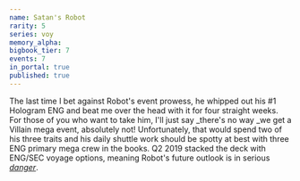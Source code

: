 ```yaml
---
name: Satan's Robot
rarity: 5
series: voy
memory_alpha:
bigbook_tier: 7
events: 7
in_portal: true
published: true
---
```


The last time I bet against Robot's event prowess, he whipped out his #1 Hologram ENG and beat me over the head with it for four straight weeks. For those of you who want to take him, I'll just say _there's no way _we get a Villain mega event, absolutely not! Unfortunately, that would spend two of his three traits and his daily shuttle work should be spotty at best with three ENG primary mega crew in the books. Q2 2019 stacked the deck with ENG/SEC voyage options, meaning Robot's future outlook is in serious [_danger_](https://www.youtube.com/watch?v=1IPPn9t6dyE).
